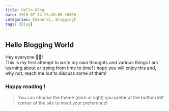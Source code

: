 ```yaml
---
title: Hello Blog
date: 2020-07-14 23:20:00 +0300
categories: [General, Blogging]
tags: [blog]
---
```


## Hello Blogging World

Hey everyone 👋🏻!  
This is my first attempt to write my own thoughts and various things I am learning  about or trying from time to time! I hope you will enjoy this and, why not, reach me out to discuss some of them!  

### Happy reading !

> You can choose the theme (dark or light) you prefer at the bottom left corner of the site to meet your preference!